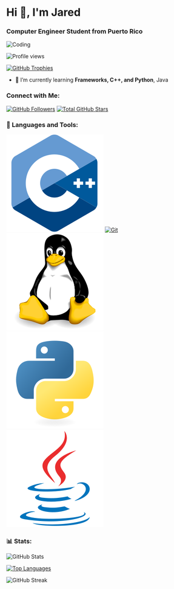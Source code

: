 # Hi 👋, I'm Jared
### Computer Engineer Student from Puerto Rico

![Coding](https://c.tenor.com/ccmSmZhIXNwAAAAC/code-lyoko-jeremy.gif)

![Profile views](https://komarev.com/ghpvc/?username=jaredjomar&label=Profile%20views&color=0e75b6&style=flat)

[![GitHub Trophies](https://github-profile-trophy.vercel.app/?username=jaredjomar&show_icons=true&theme=radical)](https://github.com/ryo-ma/github-profile-trophy)

- 🌱 I’m currently learning **Frameworks, C++, and Python**, Java

### Connect with Me:
<!-- 
[![YouTube Subscribers](https://custom-icon-badges.demolab.com/youtube/channel/subscribers/UC2WHjPDvbE6O328n17ZGcfg?color=%23E05D44&label=SUBSCRIBE&logo=video&logoColor=white&style=for-the-badge&labelColor=CE4630)](https://www.youtube.com/c/@jaredj.?sub_confirmation=1)
[![YouTube Views](https://custom-icon-badges.demolab.com/youtube/channel/views/UC2WHjPDvbE6O328n17ZGcfg?color=%23E1AD0E&logo=eye&logoColor=white&style=for-the-badge&labelColor=C79600)](https://www.youtube.com/c/fknight)
[![YouTube Subscribers](https://custom-icon-badges.demolab.com/youtube/channel/subscribers/@jaredj.?color=%23E05D44&label=SUBSCRIBE&logo=video&logoColor=white&style=for-the-badge&labelColor=CE4630)](https://www.youtube.com/@jaredj.)
-->
[![GitHub Followers](https://custom-icon-badges.demolab.com/github/followers/JaredJomar?color=236ad3&labelColor=1155ba&style=for-the-badge&logo=person-add&label=Follow&logoColor=white)](https://github.com/JaredJomar?tab=followers)
[![Total GitHub Stars](https://custom-icon-badges.demolab.com/github/stars/JaredJomar?color=55960c&style=for-the-badge&labelColor=488207&logo=star)](https://github.com/JaredJomar?tab=repositories&sort=stargazers)

### 🧰 Languages and Tools:
[![C++](https://raw.githubusercontent.com/devicons/devicon/master/icons/cplusplus/cplusplus-original.svg)](https://www.w3schools.com/cpp/)
[![Git](https://www.vectorlogo.zone/logos/git-scm/git-scm-icon.svg)](https://git-scm.com/)
[![Linux](https://raw.githubusercontent.com/devicons/devicon/master/icons/linux/linux-original.svg)](https://www.linux.org/)
[![Python](https://raw.githubusercontent.com/devicons/devicon/master/icons/python/python-original.svg)](https://www.python.org/)
[![Java](https://raw.githubusercontent.com/devicons/devicon/master/icons/java/java-original.svg)](https://www.java.com/)

### 📊 Stats:
![GitHub Stats](https://github-readme-stats.vercel.app/api?username=jaredjomar&show_icons=true&theme=radical)
<!-- ![GitHub Streak](https://streak-stats.demolab.com?user=JaredJomar&theme=gruvbox&border_radius=4.5) -->

[![Top Languages](https://github-readme-stats.vercel.app/api/top-langs/?username=jaredjomar&layout=compact&show_icons=true&theme=radical)](https://github.com/jaredjomar/github-readme-stats)
<!--
[![Wakatime Stats](https://github-readme-stats.vercel.app/api/wakatime?username=JaredJomar&show_icons=true&theme=radical)](https://github.com/jaredjomar/github-readme-stats)
-->

![GitHub Streak](https://github-readme-streak-stats.herokuapp.com/?user=jaredjomar&show_icons=true&theme=radical)
